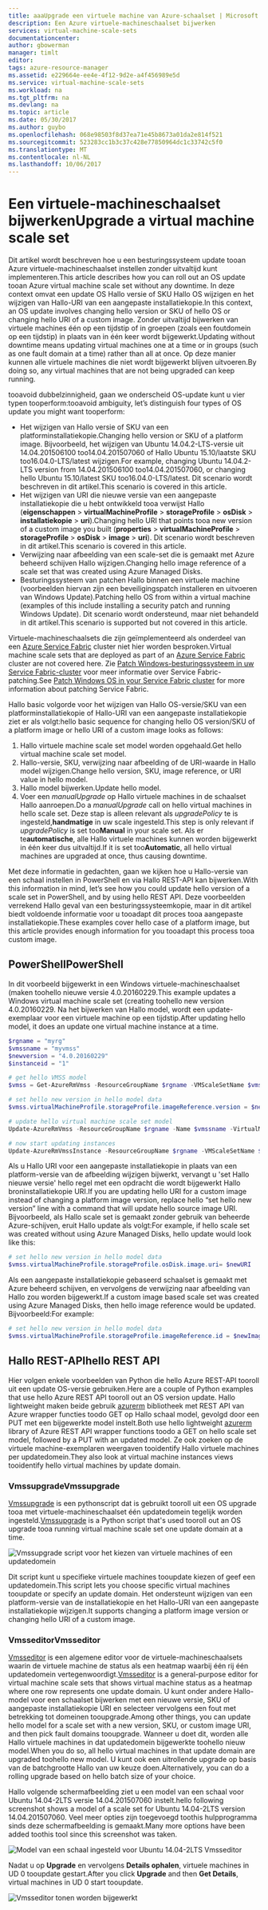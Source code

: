 ```yaml
---
title: aaaUpgrade een virtuele machine van Azure-schaalset | Microsoft Docs
description: Een Azure virtuele-machineschaalset bijwerken
services: virtual-machine-scale-sets
documentationcenter: 
author: gbowerman
manager: timlt
editor: 
tags: azure-resource-manager
ms.assetid: e229664e-ee4e-4f12-9d2e-a4f456989e5d
ms.service: virtual-machine-scale-sets
ms.workload: na
ms.tgt_pltfrm: na
ms.devlang: na
ms.topic: article
ms.date: 05/30/2017
ms.author: guybo
ms.openlocfilehash: 068e98503f8d37ea71e45b8673a01da2e814f521
ms.sourcegitcommit: 523283cc1b3c37c428e77850964dc1c33742c5f0
ms.translationtype: MT
ms.contentlocale: nl-NL
ms.lasthandoff: 10/06/2017
---
```

# <a name="upgrade-a-virtual-machine-scale-set"></a><span data-ttu-id="eafbf-103">Een virtuele-machineschaalset bijwerken</span><span class="sxs-lookup"><span data-stu-id="eafbf-103">Upgrade a virtual machine scale set</span></span>
<span data-ttu-id="eafbf-104">Dit artikel wordt beschreven hoe u een besturingssysteem update tooan Azure virtuele-machineschaalset instellen zonder uitvaltijd kunt implementeren.</span><span class="sxs-lookup"><span data-stu-id="eafbf-104">This article describes how you can roll out an OS update tooan Azure virtual machine scale set without any downtime.</span></span> <span data-ttu-id="eafbf-105">In deze context omvat een update OS Hallo versie of SKU Hallo OS wijzigen en het wijzigen van Hallo-URI van een aangepaste installatiekopie.</span><span class="sxs-lookup"><span data-stu-id="eafbf-105">In this context, an OS update involves changing hello version or SKU of hello OS or changing hello URI of a custom image.</span></span> <span data-ttu-id="eafbf-106">Zonder uitvaltijd bijwerken van virtuele machines één op een tijdstip of in groepen (zoals een foutdomein op een tijdstip) in plaats van in één keer wordt bijgewerkt.</span><span class="sxs-lookup"><span data-stu-id="eafbf-106">Updating without downtime means updating virtual machines one at a time or in groups (such as one fault domain at a time) rather than all at once.</span></span> <span data-ttu-id="eafbf-107">Op deze manier kunnen alle virtuele machines die niet wordt bijgewerkt blijven uitvoeren.</span><span class="sxs-lookup"><span data-stu-id="eafbf-107">By doing so, any virtual machines that are not being upgraded can keep running.</span></span>

<span data-ttu-id="eafbf-108">tooavoid dubbelzinnigheid, gaan we onderscheid OS-update kunt u vier typen tooperform:</span><span class="sxs-lookup"><span data-stu-id="eafbf-108">tooavoid ambiguity, let’s distinguish four types of OS update you might want tooperform:</span></span>

* <span data-ttu-id="eafbf-109">Het wijzigen van Hallo versie of SKU van een platforminstallatiekopie.</span><span class="sxs-lookup"><span data-stu-id="eafbf-109">Changing hello version or SKU of a platform image.</span></span> <span data-ttu-id="eafbf-110">Bijvoorbeeld, het wijzigen van Ubuntu 14.04.2-LTS-versie uit 14.04.201506100 too14.04.201507060 of Hallo Ubuntu 15.10/laatste SKU too16.04.0-LTS/latest wijzigen.</span><span class="sxs-lookup"><span data-stu-id="eafbf-110">For example, changing Ubuntu 14.04.2-LTS version from 14.04.201506100 too14.04.201507060, or changing hello Ubuntu 15.10/latest SKU too16.04.0-LTS/latest.</span></span> <span data-ttu-id="eafbf-111">Dit scenario wordt beschreven in dit artikel.</span><span class="sxs-lookup"><span data-stu-id="eafbf-111">This scenario is covered in this article.</span></span>
* <span data-ttu-id="eafbf-112">Het wijzigen van URI die nieuwe versie van een aangepaste installatiekopie die u hebt ontwikkeld tooa verwijst Hallo (**eigenschappen** > **virtualMachineProfile** > **storageProfile**  >  **osDisk** > **installatiekopie** > **uri**).</span><span class="sxs-lookup"><span data-stu-id="eafbf-112">Changing hello URI that points tooa new version of a custom image you built (**properties** > **virtualMachineProfile** > **storageProfile** > **osDisk** > **image** > **uri**).</span></span> <span data-ttu-id="eafbf-113">Dit scenario wordt beschreven in dit artikel.</span><span class="sxs-lookup"><span data-stu-id="eafbf-113">This scenario is covered in this article.</span></span>
* <span data-ttu-id="eafbf-114">Verwijzing naar afbeelding van een scale-set die is gemaakt met Azure beheerd schijven Hallo wijzigen.</span><span class="sxs-lookup"><span data-stu-id="eafbf-114">Changing hello image reference of a scale set that was created using Azure Managed Disks.</span></span>
* <span data-ttu-id="eafbf-115">Besturingssysteem van patchen Hallo binnen een virtuele machine (voorbeelden hiervan zijn een beveiligingspatch installeren en uitvoeren van Windows Update).</span><span class="sxs-lookup"><span data-stu-id="eafbf-115">Patching hello OS from within a virtual machine (examples of this include installing a security patch and running Windows Update).</span></span> <span data-ttu-id="eafbf-116">Dit scenario wordt ondersteund, maar niet behandeld in dit artikel.</span><span class="sxs-lookup"><span data-stu-id="eafbf-116">This scenario is supported but not covered in this article.</span></span>

<span data-ttu-id="eafbf-117">Virtuele-machineschaalsets die zijn geïmplementeerd als onderdeel van een [Azure Service Fabric](https://azure.microsoft.com/services/service-fabric/) cluster niet hier worden besproken.</span><span class="sxs-lookup"><span data-stu-id="eafbf-117">Virtual machine scale sets that are deployed as part of an [Azure Service Fabric](https://azure.microsoft.com/services/service-fabric/) cluster are not covered here.</span></span> <span data-ttu-id="eafbf-118">Zie [Patch Windows-besturingssysteem in uw Service Fabric-cluster](https://docs.microsoft.com/en-us/azure/service-fabric/service-fabric-patch-orchestration-application) voor meer informatie over Service Fabric-patching.</span><span class="sxs-lookup"><span data-stu-id="eafbf-118">See [Patch Windows OS in your Service Fabric cluster](https://docs.microsoft.com/en-us/azure/service-fabric/service-fabric-patch-orchestration-application) for more information about patching Service Fabric.</span></span>

<span data-ttu-id="eafbf-119">Hallo basic volgorde voor het wijzigen van Hallo OS-versie/SKU van een platforminstallatiekopie of Hallo-URI van een aangepaste installatiekopie ziet er als volgt:</span><span class="sxs-lookup"><span data-stu-id="eafbf-119">hello basic sequence for changing hello OS version/SKU of a platform image or hello URI of a custom image looks as follows:</span></span>

1. <span data-ttu-id="eafbf-120">Hallo virtuele machine scale set model worden opgehaald.</span><span class="sxs-lookup"><span data-stu-id="eafbf-120">Get hello virtual machine scale set model.</span></span>
2. <span data-ttu-id="eafbf-121">Hallo-versie, SKU, verwijzing naar afbeelding of de URI-waarde in Hallo model wijzigen.</span><span class="sxs-lookup"><span data-stu-id="eafbf-121">Change hello version, SKU, image reference, or URI value in hello model.</span></span>
3. <span data-ttu-id="eafbf-122">Hallo model bijwerken.</span><span class="sxs-lookup"><span data-stu-id="eafbf-122">Update hello model.</span></span>
4. <span data-ttu-id="eafbf-123">Voer een *manualUpgrade* op Hallo virtuele machines in de schaalset Hallo aanroepen.</span><span class="sxs-lookup"><span data-stu-id="eafbf-123">Do a *manualUpgrade* call on hello virtual machines in hello scale set.</span></span> <span data-ttu-id="eafbf-124">Deze stap is alleen relevant als *upgradePolicy* te is ingesteld,**handmatige** in uw scale ingesteld.</span><span class="sxs-lookup"><span data-stu-id="eafbf-124">This step is only relevant if *upgradePolicy* is set too**Manual** in your scale set.</span></span> <span data-ttu-id="eafbf-125">Als er te**automatische**, alle Hallo virtuele machines kunnen worden bijgewerkt in één keer dus uitvaltijd.</span><span class="sxs-lookup"><span data-stu-id="eafbf-125">If it is set too**Automatic**, all hello virtual machines are upgraded at once, thus causing downtime.</span></span>

<span data-ttu-id="eafbf-126">Met deze informatie in gedachten, gaan we kijken hoe u Hallo-versie van een schaal instellen in PowerShell en via Hallo REST-API kan bijwerken.</span><span class="sxs-lookup"><span data-stu-id="eafbf-126">With this information in mind, let’s see how you could update hello version of a scale set in PowerShell, and by using hello REST API.</span></span> <span data-ttu-id="eafbf-127">Deze voorbeelden verrekend Hallo geval van een besturingssysteemkopie, maar in dit artikel biedt voldoende informatie voor u tooadapt dit proces tooa aangepaste installatiekopie.</span><span class="sxs-lookup"><span data-stu-id="eafbf-127">These examples cover hello case of a platform image, but this article provides enough information for you tooadapt this process tooa custom image.</span></span>

## <a name="powershell"></a><span data-ttu-id="eafbf-128">PowerShell</span><span class="sxs-lookup"><span data-stu-id="eafbf-128">PowerShell</span></span>
<span data-ttu-id="eafbf-129">In dit voorbeeld bijgewerkt in een Windows virtuele-machineschaalset (maken toohello nieuwe versie 4.0.20160229.</span><span class="sxs-lookup"><span data-stu-id="eafbf-129">This example updates a Windows virtual machine scale set (creating toohello new version 4.0.20160229.</span></span> <span data-ttu-id="eafbf-130">Na het bijwerken van Hallo model, wordt een update-exemplaar voor een virtuele machine op een tijdstip.</span><span class="sxs-lookup"><span data-stu-id="eafbf-130">After updating hello model, it does an update one virtual machine instance at a time.</span></span>

```powershell
$rgname = "myrg"
$vmssname = "myvmss"
$newversion = "4.0.20160229"
$instanceid = "1"

# get hello VMSS model
$vmss = Get-AzureRmVmss -ResourceGroupName $rgname -VMScaleSetName $vmssname

# set hello new version in hello model data
$vmss.virtualMachineProfile.storageProfile.imageReference.version = $newversion

# update hello virtual machine scale set model
Update-AzureRmVmss -ResourceGroupName $rgname -Name $vmssname -VirtualMachineScaleSet $vmss

# now start updating instances
Update-AzureRmVmssInstance -ResourceGroupName $rgname -VMScaleSetName $vmssname -InstanceId $instanceId
```

<span data-ttu-id="eafbf-131">Als u Hallo URI voor een aangepaste installatiekopie in plaats van een platform-versie van de afbeelding wijzigen bijwerkt, vervangt u 'set Hallo nieuwe versie' hello regel met een opdracht die wordt bijgewerkt Hallo broninstallatiekopie URI.</span><span class="sxs-lookup"><span data-stu-id="eafbf-131">If you are updating hello URI for a custom image instead of changing a platform image version, replace hello “set hello new version” line with a command that will update hello source image URI.</span></span> <span data-ttu-id="eafbf-132">Bijvoorbeeld, als Hallo scale set is gemaakt zonder gebruik van beheerde Azure-schijven, eruit Hallo update als volgt:</span><span class="sxs-lookup"><span data-stu-id="eafbf-132">For example, if hello scale set was created without using Azure Managed Disks, hello update would look like this:</span></span>

```powershell
# set hello new version in hello model data
$vmss.virtualMachineProfile.storageProfile.osDisk.image.uri= $newURI
```

<span data-ttu-id="eafbf-133">Als een aangepaste installatiekopie gebaseerd schaalset is gemaakt met Azure beheerd schijven, en vervolgens de verwijzing naar afbeelding van Hallo zou worden bijgewerkt.</span><span class="sxs-lookup"><span data-stu-id="eafbf-133">If a custom image based scale set was created using Azure Managed Disks, then hello image reference would be updated.</span></span> <span data-ttu-id="eafbf-134">Bijvoorbeeld:</span><span class="sxs-lookup"><span data-stu-id="eafbf-134">For example:</span></span>

```powershell
# set hello new version in hello model data
$vmss.virtualMachineProfile.storageProfile.imageReference.id = $newImageReference
```

## <a name="hello-rest-api"></a><span data-ttu-id="eafbf-135">Hallo REST-API</span><span class="sxs-lookup"><span data-stu-id="eafbf-135">hello REST API</span></span>
<span data-ttu-id="eafbf-136">Hier volgen enkele voorbeelden van Python die hello Azure REST-API tooroll uit een update OS-versie gebruiken.</span><span class="sxs-lookup"><span data-stu-id="eafbf-136">Here are a couple of Python examples that use hello Azure REST API tooroll out an OS version update.</span></span> <span data-ttu-id="eafbf-137">Hallo lightweight maken beide gebruik [azurerm](https://pypi.python.org/pypi/azurerm) bibliotheek met REST API van Azure wrapper functies toodo GET op Hallo schaal model, gevolgd door een PUT met een bijgewerkte model instelt.</span><span class="sxs-lookup"><span data-stu-id="eafbf-137">Both use hello lightweight [azurerm](https://pypi.python.org/pypi/azurerm) library of Azure REST API wrapper functions toodo a GET on hello scale set model, followed by a PUT with an updated model.</span></span> <span data-ttu-id="eafbf-138">Ze ook zoeken op de virtuele machine-exemplaren weergaven tooidentify Hallo virtuele machines per updatedomein.</span><span class="sxs-lookup"><span data-stu-id="eafbf-138">They also look at virtual machine instances views tooidentify hello virtual machines by update domain.</span></span>

### <a name="vmssupgrade"></a><span data-ttu-id="eafbf-139">Vmssupgrade</span><span class="sxs-lookup"><span data-stu-id="eafbf-139">Vmssupgrade</span></span>
 <span data-ttu-id="eafbf-140">[Vmssupgrade](https://github.com/gbowerman/vmsstools) is een pythonscript dat is gebruikt tooroll uit een OS upgrade tooa met virtuele-machineschaalset één updatedomein tegelijk worden ingesteld.</span><span class="sxs-lookup"><span data-stu-id="eafbf-140">[Vmssupgrade](https://github.com/gbowerman/vmsstools) is a Python script that's used tooroll out an OS upgrade tooa running virtual machine scale set one update domain at a time.</span></span>

![Vmssupgrade script voor het kiezen van virtuele machines of een updatedomein](./media/virtual-machine-scale-sets-upgrade-scale-set/vmssupgrade-screenshot.png)

<span data-ttu-id="eafbf-142">Dit script kunt u specifieke virtuele machines tooupdate kiezen of geef een updatedomein.</span><span class="sxs-lookup"><span data-stu-id="eafbf-142">This script lets you choose specific virtual machines tooupdate or specify an update domain.</span></span> <span data-ttu-id="eafbf-143">Het ondersteunt wijzigen van een platform-versie van de installatiekopie en het Hallo-URI van een aangepaste installatiekopie wijzigen.</span><span class="sxs-lookup"><span data-stu-id="eafbf-143">It supports changing a platform image version or changing hello URI of a custom image.</span></span>

### <a name="vmsseditor"></a><span data-ttu-id="eafbf-144">Vmsseditor</span><span class="sxs-lookup"><span data-stu-id="eafbf-144">Vmsseditor</span></span>
<span data-ttu-id="eafbf-145">[Vmsseditor](https://github.com/gbowerman/vmssdashboard) is een algemene editor voor de virtuele-machineschaalsets waarin de virtuele machine de status als een heatmap waarbij één rij één updatedomein vertegenwoordigt.</span><span class="sxs-lookup"><span data-stu-id="eafbf-145">[Vmsseditor](https://github.com/gbowerman/vmssdashboard) is a general-purpose editor for virtual machine scale sets that shows virtual machine status as a heatmap where one row represents one update domain.</span></span> <span data-ttu-id="eafbf-146">U kunt onder andere Hallo-model voor een schaalset bijwerken met een nieuwe versie, SKU of aangepaste installatiekopie URI en selecteer vervolgens een fout met betrekking tot domeinen tooupgrade.</span><span class="sxs-lookup"><span data-stu-id="eafbf-146">Among other things, you can update hello model for a scale set with a new version, SKU, or custom image URI, and then pick fault domains tooupgrade.</span></span> <span data-ttu-id="eafbf-147">Wanneer u doet dit, worden alle Hallo virtuele machines in dat updatedomein bijgewerkte toohello nieuw model.</span><span class="sxs-lookup"><span data-stu-id="eafbf-147">When you do so, all hello virtual machines in that update domain are upgraded toohello new model.</span></span> <span data-ttu-id="eafbf-148">U kunt ook een uitrollende upgrade op basis van de batchgrootte Hallo van uw keuze doen.</span><span class="sxs-lookup"><span data-stu-id="eafbf-148">Alternatively, you can do a rolling upgrade based on hello batch size of your choice.</span></span>  

<span data-ttu-id="eafbf-149">Hallo volgende schermafbeelding ziet u een model van een schaal voor Ubuntu 14.04-2LTS versie 14.04.201507060 instelt.</span><span class="sxs-lookup"><span data-stu-id="eafbf-149">hello following screenshot shows a model of a scale set for Ubuntu 14.04-2LTS version 14.04.201507060.</span></span> <span data-ttu-id="eafbf-150">Veel meer opties zijn toegevoegd toothis hulpprogramma sinds deze schermafbeelding is gemaakt.</span><span class="sxs-lookup"><span data-stu-id="eafbf-150">Many more options have been added toothis tool since this screenshot was taken.</span></span>

![Model van een schaal ingesteld voor Ubuntu 14.04-2LTS Vmsseditor](./media/virtual-machine-scale-sets-upgrade-scale-set/vmssEditor1.png)

<span data-ttu-id="eafbf-152">Nadat u op **Upgrade** en vervolgens **Details ophalen**, virtuele machines in UD 0 tooupdate gestart.</span><span class="sxs-lookup"><span data-stu-id="eafbf-152">After you click **Upgrade** and then **Get Details**, virtual machines in UD 0 start tooupdate.</span></span>

![Vmsseditor tonen worden bijgewerkt](./media/virtual-machine-scale-sets-upgrade-scale-set/vmssEditor2.png)

